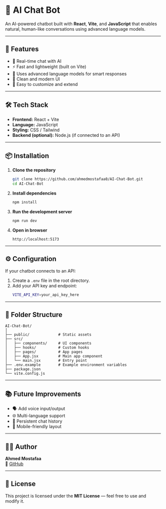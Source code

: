# 🤖 AI Chat Bot

An AI-powered chatbot built with **React**, **Vite**, and **JavaScript** that enables natural, human-like conversations using advanced language models.

---

## 🚀 Features

- 💬 Real-time chat with AI  
- ⚡ Fast and lightweight (built on Vite)  
- 🧠 Uses advanced language models for smart responses  
- 🎨 Clean and modern UI  
- 🔧 Easy to customize and extend  

---

## 🛠️ Tech Stack

- **Frontend:** React + Vite  
- **Language:** JavaScript  
- **Styling:** CSS / Tailwind  
- **Backend (optional):** Node.js (if connected to an API)  

---

## 📦 Installation

1. **Clone the repository**
   ```bash
   git clone https://github.com/ahmedmostafaa0/AI-Chat-Bot.git
   cd AI-Chat-Bot
   ```

2. **Install dependencies**
   ```bash
   npm install
   ```

3. **Run the development server**
   ```bash
   npm run dev
   ```

4. **Open in browser**
   ```
   http://localhost:5173
   ```

---

## ⚙️ Configuration

If your chatbot connects to an API:
1. Create a `.env` file in the root directory.  
2. Add your API key and endpoint:
   ```bash
   VITE_API_KEY=your_api_key_here
   ```

---

## 🧩 Folder Structure

```
AI-Chat-Bot/
│
├── public/             # Static assets
├── src/
│   ├── components/     # UI components
│   ├── hooks/          # Custom hooks
│   ├── pages/          # App pages
│   ├── App.jsx         # Main app component
│   └── main.jsx        # Entry point
├── .env.example        # Example environment variables
├── package.json
└── vite.config.js
```

---

## 📚 Future Improvements

- 🗣️ Add voice input/output  
- 🌐 Multi-language support  
- 💾 Persistent chat history  
- 📱 Mobile-friendly layout  

---

## 🧑‍💻 Author

**Ahmed Mostafaa**  
🔗 [GitHub](https://github.com/ahmedmostafaa0)

---

## 📄 License

This project is licensed under the **MIT License** — feel free to use and modify it.
